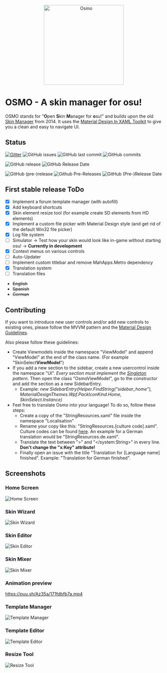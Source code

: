 <p align="center">
  <a href="https://github.com/BlackTasty/Osmo">
    <img alt="Osmo" width="256" heigth="256" src="https://puu.sh/AT8lu/cb831fac69.png">
  </a>
</p>

# OSMO - A skin manager for osu!

 OSMO stands for "**O**pen **S**kin **M**anager for **o**su!" and builds upon the old [Skin Manager](https://osu.ppy.sh/community/forums/topics/231747 "Skin Manager") from 2014. It uses the [Material Design In XAML Toolkit](https://github.com/ButchersBoy/MaterialDesignInXamlToolkit "Material Design In XAML Toolkit") to give you a clean and easy to navigate UI.

## Status

[![Gitter](https://img.shields.io/badge/Gitter-Join%20Chat-green.svg?style=flat-square)](https://gitter.im/OsmoChat/Lobby)
![GitHub issues](https://img.shields.io/github/issues/BlackTasty/Osmo.svg?style=flat-square)
![GitHub last commit](https://img.shields.io/github/last-commit/BlackTasty/Osmo.svg?style=flat-square)
![GitHub commits](https://img.shields.io/github/commits-since/BlackTasty/Osmo/0.0.1.50-alpha.svg?style=flat-square)

![GitHub release](https://img.shields.io/github/release/BlackTasty/Osmo.svg?style=flat-square)
![GitHub Release Date](https://img.shields.io/github/release-date/BlackTasty/Osmo.svg?style=flat-square)

![GitHub (pre-)release](https://img.shields.io/github/release/BlackTasty/Osmo/all.svg?style=flat-square&label=pre-release)
![Github Pre-Releases](https://img.shields.io/github/downloads-pre/BlackTasty/Osmo/latest/total.svg?style=flat-square&colorB=f57b40)
![GitHub (Pre-)Release Date](https://img.shields.io/github/release-date-pre/BlackTasty/Osmo.svg?style=flat-square&label=pre-release%20date&colorB=f57b40)

## First stable release ToDo

- [x] Implement a forum template manager (with autofill)
- [x] Add keyboard shortcuts
- [x] Skin element resize tool (for example create SD elements from HD elements)
- [x] Implement a custom file picker with Material Design style (and get rid of the default Win32 file picker)
- [x] Log file system
- [ ] Simulator -> Test how your skin would look like in-game without starting osu! -> **Currently in development**
- [x] Context menus on various controls
- [ ] Auto-Updater
- [ ] Implement custom titlebar and remove MahApps.Metro dependency
- [x] Translation system
- [ ] Translation files
 - <s>English</s>
 - <s>Spanish</s>
 - <s>German</s>

## Contributing

If you want to introduce new user controls and/or add new controls to existing ones, please follow the MVVM pattern and the [Material Design Guidelines](https://material.io/design/).

Also please follow these guidelines:
- Create Viewmodels inside the namespace "ViewModel" and append "ViewModel" at the end of the class name. (For example "SkinSelect**ViewModel**")
- If you add a new section to the sidebar, create a new usercontrol inside the namespace "UI". *Every section must implement the [Singleton](http://csharpindepth.com/Articles/General/Singleton.aspx) pattern*. Then open the class "OsmoViewModel", go to the constructor and add the section as a new SidebarEntry.
  - Example: *new SidebarEntry(Helper.FindString("sidebar_home"), MaterialDesignThemes.Wpf.PackIconKind.Home, SkinSelect.Instance)*
- Feel free to translate Osmo into your language! To do so, follow these steps:
  - Create a copy of the "StringResources.xaml" file inside the namespace "Localisation"
  - Rename your copy like this: "StringResources.[culture code].xaml". Culture codes can be found [here](https://msdn.microsoft.com/en-us/library/hh441729.aspx?f=255&MSPPError=-2147217396). An example for a German translation would be "StringResources.de.xaml".
  - Translate the text between ">" and "</system:String>" in every line. **Don't change the "x:Key" attribute!**
  - Finally open an issue with the title "Translation for [Language name] finished". Example: "Translation for German finished". 

## Screenshots

### Home Screen
![Home Screen](https://puu.sh/ASsxu/a53008ee66.jpg "Home Screen")

### Skin Wizard
![Skin Wizard](https://puu.sh/Az2YR/8f1d07c045.jpg "Skin Wizard")

### Skin Editor
![Skin Editor](https://puu.sh/ASsAP/6ce83fc85a.jpg "Skin Editor")

### Skin Mixer
![Skin Mixer](https://puu.sh/ASsBW/a04543558f.jpg "Skin Mixer")

### Animation preview 
https://puu.sh/Az35a/171fdbfb7a.mp4

### Template Manager
![Template Manager](https://puu.sh/ASsCI/e2bebb7620.jpg "Template Manager")

### Template Editor
![Template Editor](https://puu.sh/ASsFe/be19d4ae3b.jpg "Template Editor")

### Resize Tool
![Resize Tool](https://puu.sh/ASsFP/fcce8783ef.jpg "Resize Tool")

